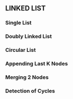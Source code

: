 ## LINKED LIST

### Single List
### Doubly Linked List
### Circular List
### Appending Last K Nodes
### Merging 2 Nodes
### Detection of Cycles

